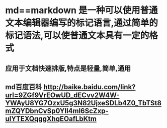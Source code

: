 # md==markdown  是一种可以使用普通文本编辑器编写的标记语言,通过简单的标记语法,可以使普通文本具有一定的格式
## 应用于文档快速排版,特点是轻量,简单,通用
## md百度百科 http://baike.baidu.com/link?url=9ZGf9VrEOwUD_dECvv2W4W-YWAyU8YG7OzxU5g3N82UjxeSDLb4Z0_TbTSt8mZQYDbnCvSp0YIl4ml6ScZxp-uIYTEXQqggXhqEOafLbKtm
